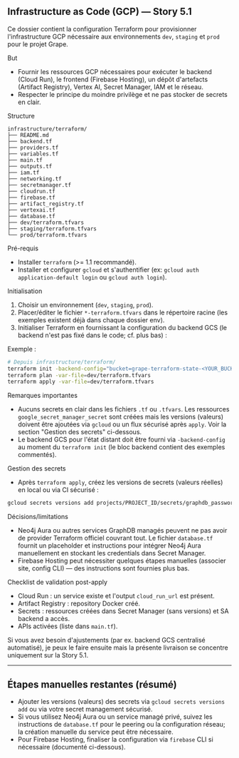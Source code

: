 ## Infrastructure as Code (GCP) — Story 5.1

Ce dossier contient la configuration Terraform pour provisionner l'infrastructure GCP nécessaire aux environnements `dev`, `staging` et `prod` pour le projet Grape.

But
- Fournir les ressources GCP nécessaires pour exécuter le backend (Cloud Run), le frontend (Firebase Hosting), un dépôt d'artefacts (Artifact Registry), Vertex AI, Secret Manager, IAM et le réseau.
- Respecter le principe du moindre privilège et ne pas stocker de secrets en clair.

Structure
```
infrastructure/terraform/
├── README.md
├── backend.tf
├── providers.tf
├── variables.tf
├── main.tf
├── outputs.tf
├── iam.tf
├── networking.tf
├── secretmanager.tf
├── cloudrun.tf
├── firebase.tf
├── artifact_registry.tf
├── vertexai.tf
├── database.tf
├── dev/terraform.tfvars
├── staging/terraform.tfvars
└── prod/terraform.tfvars
```

Pré-requis
- Installer `terraform` (>= 1.1 recommandé).
- Installer et configurer `gcloud` et s'authentifier (ex: `gcloud auth application-default login` ou `gcloud auth login`).

Initialisation
1. Choisir un environnement (`dev`, `staging`, `prod`).
2. Placer/éditer le fichier `*-terraform.tfvars` dans le répertoire racine (les exemples existent déjà dans chaque dossier env).
3. Initialiser Terraform en fournissant la configuration du backend GCS (le backend n'est pas fixé dans le code; cf. plus bas) :

Exemple :
```bash
# Depuis infrastructure/terraform/
terraform init -backend-config="bucket=grape-terraform-state-<YOUR_BUCKET>" -backend-config="prefix=${env}/terraform.tfstate"
terraform plan -var-file=dev/terraform.tfvars
terraform apply -var-file=dev/terraform.tfvars
```

Remarques importantes
- Aucuns secrets en clair dans les fichiers `.tf` ou `.tfvars`. Les ressources `google_secret_manager_secret` sont créées mais les versions (valeurs) doivent être ajoutées via `gcloud` ou un flux sécurisé après `apply`. Voir la section "Gestion des secrets" ci-dessous.
- Le backend GCS pour l'état distant doit être fourni via `-backend-config` au moment du `terraform init` (le bloc backend contient des exemples commentés).

Gestion des secrets
- Après `terraform apply`, créez les versions de secrets (valeurs réelles) en local ou via CI sécurisé :

```bash
gcloud secrets versions add projects/PROJECT_ID/secrets/graphdb_password --data-file=<(echo -n "<SECRET_VALUE>")
```

Décisions/limitations
- Neo4j Aura ou autres services GraphDB managés peuvent ne pas avoir de provider Terraform officiel couvrant tout. Le fichier `database.tf` fournit un placeholder et instructions pour intégrer Neo4j Aura manuellement en stockant les credentials dans Secret Manager.
- Firebase Hosting peut nécessiter quelques étapes manuelles (associer site, config CLI) — des instructions sont fournies plus bas.

Checklist de validation post-apply
- Cloud Run : un service existe et l'output `cloud_run_url` est présent.
- Artifact Registry : repository Docker créé.
- Secrets : ressources créées dans Secret Manager (sans versions) et SA backend a accès.
- APIs activées (liste dans `main.tf`).

Si vous avez besoin d'ajustements (par ex. backend GCS centralisé automatisé), je peux le faire ensuite mais la présente livraison se concentre uniquement sur la Story 5.1.

---
## Étapes manuelles restantes (résumé)
- Ajouter les versions (valeurs) des secrets via `gcloud secrets versions add` ou via votre secret management sécurisé.
- Si vous utilisez Neo4j Aura ou un service managé privé, suivez les instructions de `database.tf` pour le peering ou la configuration réseau; la création manuelle du service peut être nécessaire.
- Pour Firebase Hosting, finaliser la configuration via `firebase` CLI si nécessaire (documenté ci-dessous).
